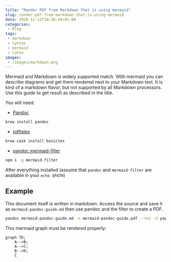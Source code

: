 ```yaml
---
title: "Render PDF from Markdown that is using mermaid"
slug: render-pdf-from-markdown-that-is-using-mermaid
date: 2020-11-12T18:38:44+01:00
categories:
 - Blog
tags:
 - markdown
 - syntax
 - mermaid
 - latex
images:
 - /images/markdown.png
---
```


Mermaid and Markdown is widely supported match. With mermaid you can describe diagrams and get them rendered next to your Markdown text. It is kind of a markdown flavor, but not supported by all Markdown processors. Use this guide to get result as described in the title.
<!--more-->

You will need:
- [Pandoc](https://pandoc.org/installing.html)

```zsh
brew install pandoc
```

- [pdflatex](https://linux.die.net/man/1/pdflatex)

```zsh
brew cask install basictex
```

- [pandoc mermaid-filter](https://github.com/raghur/mermaid-filter)

```zsh
npm i -g mermaid-filter
```

After everything installed (assume that `pandoc` and `mermaid-filter` are
available in your `echo $PATH`)

## Example
This document itself is written in markdown. Access the source and save it as `mermaid-pandoc-guide.md` then use pandoc and the filter to create a PDF.

```zsh
pandoc mermaid-pandoc-guide.md -o mermaid-pandoc-guide.pdf --toc -V papersize:a4 --highlight-style pygments -N -V geometry:"top=2cm, bottom=1.5cm, left=2cm, right=2cm" -V toc-title:"Inhaltsverzeichnis"
```

This mermaid graph must be rendered properly:

```mermaid
graph TD;
    A-->B;
    A-->C;
    B-->D;
    C
```
